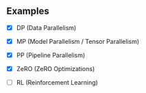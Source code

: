 
## Examples


- [x] DP (Data Parallelism)
- [x] MP (Model Parallelism / Tensor Parallelism)
- [x] PP (Pipeline Parallelism)
- [x] ZeRO (ZeRO Optimizations)
- [ ] RL (Reinforcement Learning)



